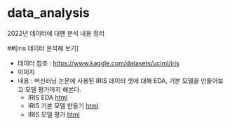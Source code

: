 # data_analysis
2022년 데이터에 대핸 분석 내용 정리


##[iris 데이터 분석해 보기]
  * 데이터 참조 : https://www.kaggle.com/datasets/uciml/iris
  * 이미지 
  * 내용 : 머신러닝 논문에 사용된 IRIS 데이터 셋에 대해 EDA, 기본 모델을 만들어보고 모델 평가까지 해본다.
  	* IRIS EDA [html](https://ldjwj.github.io/MyDataAnalysis_2022/IRIS_BASIC01.html)
	* IRIS 기본 모델 만들기 [html]()
	* IRIS 모델 평가 [html]()
